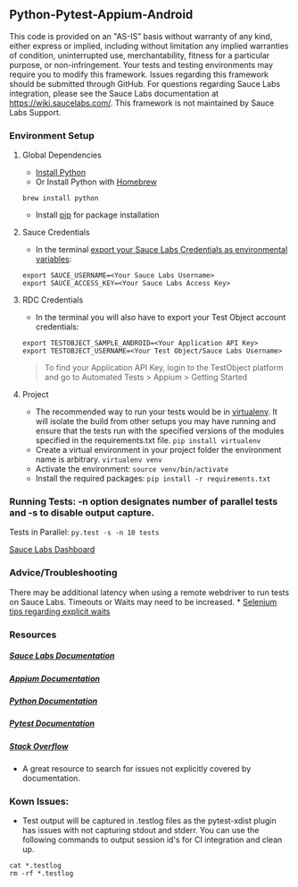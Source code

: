 ## Python-Pytest-Appium-Android

This code is provided on an "AS-IS” basis without warranty of any kind, either express or implied, including without limitation any implied warranties of condition, uninterrupted use, merchantability, fitness for a particular purpose, or non-infringement. Your tests and testing environments may require you to modify this framework. Issues regarding this framework should be submitted through GitHub. For questions regarding Sauce Labs integration, please see the Sauce Labs documentation at https://wiki.saucelabs.com/. This framework is not maintained by Sauce Labs Support.

### Environment Setup

1. Global Dependencies
    * [Install Python](https://www.python.org/downloads/)
    * Or Install Python with [Homebrew](http://brew.sh/)
    ```
    brew install python
    ```
    * Install [pip](https://pip.pypa.io/en/stable/installing/) for package installation

2. Sauce Credentials
    * In the terminal [export your Sauce Labs Credentials as environmental variables](https://wiki.saucelabs.com/display/DOCS/Best+Practice%3A+Use+Environment+Variables+for+Authentication+Credentials):
    ```
    export SAUCE_USERNAME=<Your Sauce Labs Username>
    export SAUCE_ACCESS_KEY=<Your Sauce Labs Access Key>
    ```
3. RDC Credentials
    * In the terminal you will also have to export your Test Object account credentials:
    ```
    export TESTOBJECT_SAMPLE_ANDROID=<Your Application API Key>
    export TESTOBJECT_USERNAME=<Your Test Object/Sauce Labs Username>
    ```
   > To find your Application API Key, login to the TestObject platform and go to Automated Tests > Appium > Getting Started
3. Project
	* The recommended way to run your tests would be in [virtualenv](https://virtualenv.readthedocs.org/en/latest/). It will isolate the build from other setups you may have running and ensure that the tests run with the specified versions of the modules specified in the requirements.txt file.
	```pip install virtualenv```
	* Create a virtual environment in your project folder the environment name is arbitrary.
	```virtualenv venv```
	* Activate the environment:
	```source venv/bin/activate```
	* Install the required packages:
	```pip install -r requirements.txt```

### Running Tests:  -n option designates number of parallel tests and -s to disable output capture.

Tests in Parallel:
```py.test -s -n 10 tests```

[Sauce Labs Dashboard](https://saucelabs.com/beta/dashboard/)

### Advice/Troubleshooting

There may be additional latency when using a remote webdriver to run tests on Sauce Labs. Timeouts or Waits may need to be increased.
    * [Selenium tips regarding explicit waits](https://wiki.saucelabs.com/display/DOCS/Best+Practice%3A+Use+Explicit+Waits)

### Resources
##### [Sauce Labs Documentation](https://wiki.saucelabs.com/)

##### [Appium Documentation](http://appium.io/slate/en/master/)

##### [Python Documentation](https://docs.python.org/2.7/)

##### [Pytest Documentation](http://pytest.org/latest/contents.html)

##### [Stack Overflow](http://stackoverflow.com/)
* A great resource to search for issues not explicitly covered by documentation.

### Kown Issues:
* Test output will be captured in .testlog files as the pytest-xdist plugin has issues with not capturing stdout and stderr. You can use the following commands to output session id's for CI integration and clean up.
```
cat *.testlog
rm -rf *.testlog
```
